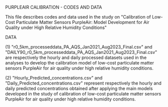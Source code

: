 PURPLEAIR CALIBRATION - CODES AND DATA

This file describes codes and data used in the study on "Calibration of Low-Cost Particulate Matter Sensors PurpleAir: Model Development for Air Quality under High Relative Humidity Conditions"

DATA

(1) "r0_5km_processeddata_PA_AQS_Jan2021_Aug2023_Final.csv" and "DAILY90_r0_5km_processeddata_PA_AQS_Jan2021_Aug2023_Final.csv" are respectively the hourly and daily processed 
datasets used in the analyses to develop the calibration model of low-cost particulate matter sensors PurpleAir for air quality under high relative humidity conditions.

(2) "Hourly_Predicted_concentrations.csv" and "Daily_Predicted_concentrations.csv" represent respectively the hourly and daily predicted concentrations obtained after applying
the main models developed in the study of calibration of low-cost particulate matter sensors PurpleAir for air quality under high relative humidity conditions.

